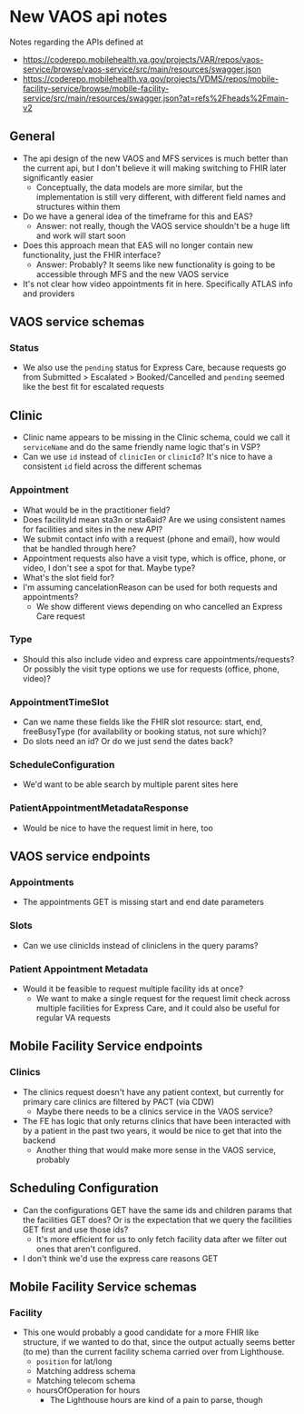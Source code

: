 # New VAOS api notes

Notes regarding the APIs defined at
- https://coderepo.mobilehealth.va.gov/projects/VAR/repos/vaos-service/browse/vaos-service/src/main/resources/swagger.json
- https://coderepo.mobilehealth.va.gov/projects/VDMS/repos/mobile-facility-service/browse/mobile-facility-service/src/main/resources/swagger.json?at=refs%2Fheads%2Fmain-v2

## General

- The api design of the new VAOS and MFS services is much better than the current api, but I don't believe it will making switching to FHIR later significantly easier
   - Conceptually, the data models are more similar, but the implementation is still very different, with different field names and structures within them
- Do we have a general idea of the timeframe for this and EAS?
   - Answer: not really, though the VAOS service shouldn't be a huge lift and work will start soon
- Does this approach mean that EAS will no longer contain new functionality, just the FHIR interface?
   - Answer: Probably? It seems like new functionality is going to be accessible through MFS and the new VAOS service
- It's not clear how video appointments fit in here. Specifically ATLAS info and providers

## VAOS service schemas

### Status

- We also use the `pending` status for Express Care, because requests go from Submitted > Escalated > Booked/Cancelled and `pending` seemed like the best fit for escalated requests

## Clinic

- Clinic name appears to be missing in the Clinic schema, could we call it `serviceName` and do the same friendly name logic that's in VSP?
- Can we use `id` instead of `clinicIen` or `clinicId`? It's nice to have a consistent `id` field across the different schemas

### Appointment

- What would be in the practitioner field?
- Does facilityId mean sta3n or sta6aid? Are we using consistent names for facilities and sites in the new API?
- We submit contact info with a request (phone and email), how would that be handled through here?
- Appointment requests also have a visit type, which is office, phone, or video, I don't see a spot for that. Maybe type?
- What's the slot field for?
- I'm assuming cancelationReason can be used for both requests and appointments?
   - We show different views depending on who cancelled an Express Care request

### Type

- Should this also include video and express care appointments/requests? Or possibly the visit type options we use for requests (office, phone, video)?

### AppointmentTimeSlot

- Can we name these fields like the FHIR slot resource: start, end, freeBusyType (for availability or booking status, not sure which)?
- Do slots need an id? Or do we just send the dates back?

### ScheduleConfiguration

- We'd want to be able search by multiple parent sites here

### PatientAppointmentMetadataResponse

- Would be nice to have the request limit in here, too

## VAOS service endpoints

### Appointments

- The appointments GET is missing start and end date parameters

### Slots

- Can we use clinicIds instead of clinicIens in the query params?

### Patient Appointment Metadata

- Would it be feasible to request multiple facility ids at once? 
   - We want to make a single request for the request limit check across multiple facilities for Express Care, and it could also be useful for regular VA requests

## Mobile Facility Service endpoints

### Clinics

- The clinics request doesn't have any patient context, but currently for primary care clinics are filtered by PACT (via CDW)
   - Maybe there needs to be a clinics service in the VAOS service?
- The FE has logic that only returns clinics that have been interacted with by a patient in the past two years, it would be nice to get that into the backend
   - Another thing that would make more sense in the VAOS service, probably

## Scheduling Configuration

- Can the configurations GET have the same ids and children params that the facilities GET does? Or is the expectation that we query the facilities GET first and use those ids?
   - It's more efficient for us to only fetch facility data after we filter out ones that aren't configured.
- I don't think we'd use the express care reasons GET
  
## Mobile Facility Service schemas

### Facility

- This one would probably a good candidate for a more FHIR like structure, if we wanted to do that, since the output actually seems better (to me) than the current facility schema carried over from Lighthouse.
   - `position` for lat/long
   - Matching address schema
   - Matching telecom schema
   - hoursOfOperation for hours
      - The Lighthouse hours are kind of a pain to parse, though
